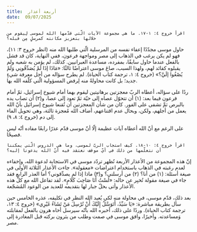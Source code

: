 ```yaml
---
title:  أربعة أعذار
date:  09/07/2025
---
```


`اقرأ خروج ٤: ١-١٧. ما هي مجموعة الآيات الّتي قدّمها الله لموسى لِيقوم من خلالها بتعزيز مكانته كمرسلٍ مِن قبله؟`

حاول موسى مجدّدًا إعفاء نفسه من المرسلية الّتي طلبها الله منه (انظر خروج ٣: ١١)، فهو لم يكن يرغب في الذهاب إلى مصر ومواجهة فرعون، ففي النهاية، كان قد فشل بالفعل عندما حاول سابقًا، بمفرده، مساعدة العبرانيين. كذلك، لم يؤمن به شعبه ولم يقبلوه كقائد لهم، ولهذا السبب، صاغ موسى اعتراضًا ثالثًا: «مَاذَا إذَا لَمْ يُصَدِّقُونِي وَلَمْ يُصْغُوا إلَيَّ؟» (خروج ٤: ١، ترجمة كتاب الحياة). لم يطرح سؤاله من أجل معرفة شيءٍ جديد؛ بل كانت محاولةً منه لِرفض المسؤولية الّتي كلّفه الله بها.

ردًا على سؤاله، أعطاه الربّ معجزتين برهانيتين ليقوم بهما أمام شيوخ إسرائيل، ثمّ أمام فرعون فيما بعد: (١) أن تتحوّل عصاه إلى حيّة ثمّ تعود إلى عصا، و(٢) أن تصاب يده بالبرص ثمَّ تشفى على الفور. كان من شأن المعجزتين أن تُقنعا شيوخ إسرائيل بأنّ الله يعمل من أجلهم، ولكن، وبحال عدم اقتناعهم، أضاف الله مُعجزة ثالثة، وهي تحويل الماء إلى دم (خروج ٤: ٨، ٩).

على الرغم مع أنّ الله أعطاه آيات عظيمة إلّا أنّ موسى قدّم عذرًا رابعًا مفاده أنّه ليس فصيحًا.

`اقرأ خروج ٤: ١٠-١٨. كيف استجاب الربّ لموسى، وما هي الدروس الّتي يمكننا أن نتعلّمها من ذلك في أيّ موقف نعتقد فيه أنّ الله يدعونا إليه؟`

إنّ هذه المجموعة من الأعذار الأربعة تُظهر تردّد موسى في الاستجابة لدعوة الله، وإخفاءه لعدم رغبته في الذهاب باستخدام اعتراضات «معقولة». جاءت الأعذار الثلاثة الأولى في صيغة أسئلة: (١) من أنا؟ (٢) من أرسلني؟ و(٣) ماذا إذا لم يصدِّقوني؟ أما العذر الرابع فقد جاء في صيغة مقولة تُخبِر عن حاله: «لَسْتُ أَنَا صَاحِبَ كَلَامٍ». لقد تفاعل الله مع كلِّ هذه الأعذار وأتى بحلّ جبار لها بتقديمه للعديد من الوعود المُشجّعة.

بعد ذلك، قدّم موسى، في محاولة منه لكي يُعيد الله النظر في تكليفه، عذره الخامس حين سأل بطريقة مباشرة: «يَا سَيِّدُ، أَتَوَسَّلُ إِلَيْكَ أَنْ تُرْسِلَ مَنْ تَشَاءُ غَيْرِي» (خروج ٤: ١٣، ترجمة كتاب الحياة). وردًا على ذلك، أخبره الله بأنّه سيرسل أخاه هرون بالفعل لمقابلته وَمساعدته. وأخيرًا، وافق موسى في صمت وطلب من يثرون بركته قبل المغادرة إلى مصر.